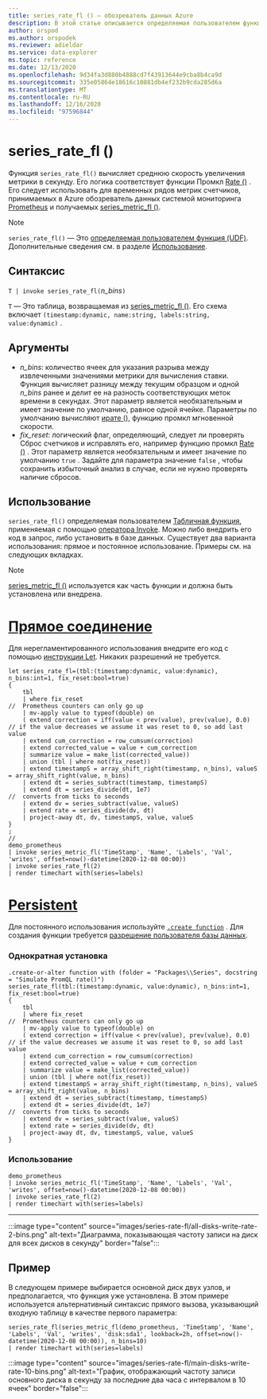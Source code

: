 ```yaml
---
title: series_rate_fl () — обозреватель данных Azure
description: В этой статье описывается определяемая пользователем функция series_rate_fl () в Azure обозреватель данных.
author: orspod
ms.author: orspodek
ms.reviewer: adieldar
ms.service: data-explorer
ms.topic: reference
ms.date: 12/13/2020
ms.openlocfilehash: 9d34fa3d880b4888cd7f43913644e9cba8b4ca9d
ms.sourcegitcommit: 335e05864e18616c10881db4ef232b9cda285d6a
ms.translationtype: MT
ms.contentlocale: ru-RU
ms.lasthandoff: 12/16/2020
ms.locfileid: "97596844"
---
```

# <a name="series_rate_fl"></a>series_rate_fl ()


Функция `series_rate_fl()` вычисляет среднюю скорость увеличения метрики в секунду. Его логика соответствует функции Промкл [Rate ()](https://prometheus.io/docs/prometheus/latest/querying/functions/#rate) . Его следует использовать для временных рядов метрик счетчиков, принимаемых в Azure обозреватель данных системой мониторинга [Prometheus](https://prometheus.io/) и получаемых [series_metric_fl ()](series-metric-fl.md).

> [!NOTE]
>`series_rate_fl()` — Это [определяемая пользователем функция (UDF)](../query/functions/user-defined-functions.md). Дополнительные сведения см. в разделе [Использование](#usage).

## <a name="syntax"></a>Синтаксис

`T | invoke series_rate_fl(`*n_bins*`)`

`T` — Это таблица, возвращаемая из [series_metric_fl ()](series-metric-fl.md). Его схема включает `(timestamp:dynamic, name:string, labels:string, value:dynamic)` .

## <a name="arguments"></a>Аргументы

* *n_bins*: количество ячеек для указания разрыва между извлеченными значениями метрики для вычисления ставки. Функция вычисляет разницу между текущим образцом и одной *n_bins* ранее и делит ее на разность соответствующих меток времени в секундах. Этот параметр является необязательным и имеет значение по умолчанию, равное одной ячейке. Параметры по умолчанию вычисляют [ирате ()](https://prometheus.io/docs/prometheus/latest/querying/functions/#irate), функцию промкл мгновенной скорости.
* *fix_reset*: логический флаг, определяющий, следует ли проверять Сброс счетчиков и исправлять его, например функцию промкл [Rate ()](https://prometheus.io/docs/prometheus/latest/querying/functions/#rate) . Этот параметр является необязательным и имеет значение по умолчанию `true` . Задайте для параметра значение `false` , чтобы сохранить избыточный анализ в случае, если не нужно проверять наличие сбросов.

## <a name="usage"></a>Использование

`series_rate_fl()` определяемая пользователем [Табличная функция](../query/functions/user-defined-functions.md#tabular-function), применяемая с помощью [оператора Invoke](../query/invokeoperator.md). Можно либо внедрить его код в запрос, либо установить в базе данных. Существует два варианта использования: прямое и постоянное использование. Примеры см. на следующих вкладках.

> [!NOTE]
> [series_metric_fl ()](series-metric-fl.md) используется как часть функции и должна быть установлена или внедрена.

# <a name="ad-hoc"></a>[Прямое соединение](#tab/adhoc)

Для нерегламентированного использования внедрите его код с помощью [инструкции Let](../query/letstatement.md). Никаких разрешений не требуется.

<!-- csl: https://help.kusto.windows.net:443/Samples -->
```kusto
let series_rate_fl=(tbl:(timestamp:dynamic, value:dynamic), n_bins:int=1, fix_reset:bool=true)
{
    tbl
    | where fix_reset                                                   //  Prometheus counters can only go up
    | mv-apply value to typeof(double) on   
    ( extend correction = iff(value < prev(value), prev(value), 0.0)    // if the value decreases we assume it was reset to 0, so add last value
    | extend cum_correction = row_cumsum(correction)
    | extend corrected_value = value + cum_correction
    | summarize value = make_list(corrected_value))
    | union (tbl | where not(fix_reset))
    | extend timestampS = array_shift_right(timestamp, n_bins), valueS = array_shift_right(value, n_bins)
    | extend dt = series_subtract(timestamp, timestampS)
    | extend dt = series_divide(dt, 1e7)                              //  converts from ticks to seconds
    | extend dv = series_subtract(value, valueS)
    | extend rate = series_divide(dv, dt)
    | project-away dt, dv, timestampS, value, valueS
}
;
//
demo_prometheus
| invoke series_metric_fl('TimeStamp', 'Name', 'Labels', 'Val', 'writes', offset=now()-datetime(2020-12-08 00:00))
| invoke series_rate_fl(2)
| render timechart with(series=labels)
```

# <a name="persistent"></a>[Persistent](#tab/persistent)

Для постоянного использования используйте [`.create function`](../management/create-function.md) . Для создания функции требуется [разрешение пользователя базы данных](../management/access-control/role-based-authorization.md).

### <a name="one-time-installation"></a>Однократная установка

<!-- csl: https://help.kusto.windows.net:443/Samples -->
```kusto
.create-or-alter function with (folder = "Packages\\Series", docstring = "Simulate PromQL rate()")
series_rate_fl(tbl:(timestamp:dynamic, value:dynamic), n_bins:int=1, fix_reset:bool=true)
{
    tbl
    | where fix_reset                                                   //  Prometheus counters can only go up
    | mv-apply value to typeof(double) on   
    ( extend correction = iff(value < prev(value), prev(value), 0.0)    // if the value decreases we assume it was reset to 0, so add last value
    | extend cum_correction = row_cumsum(correction)
    | extend corrected_value = value + cum_correction
    | summarize value = make_list(corrected_value))
    | union (tbl | where not(fix_reset))
    | extend timestampS = array_shift_right(timestamp, n_bins), valueS = array_shift_right(value, n_bins)
    | extend dt = series_subtract(timestamp, timestampS)
    | extend dt = series_divide(dt, 1e7)                              //  converts from ticks to seconds
    | extend dv = series_subtract(value, valueS)
    | extend rate = series_divide(dv, dt)
    | project-away dt, dv, timestampS, value, valueS
}
```

### <a name="usage"></a>Использование

<!-- csl: https://help.kusto.windows.net:443/Samples -->
```kusto
demo_prometheus
| invoke series_metric_fl('TimeStamp', 'Name', 'Labels', 'Val', 'writes', offset=now()-datetime(2020-12-08 00:00))
| invoke series_rate_fl(2)
| render timechart with(series=labels)
```

---

:::image type="content" source="images/series-rate-fl/all-disks-write-rate-2-bins.png" alt-text="Диаграмма, показывающая частоту записи на диск для всех дисков в секунду" border="false":::

## <a name="example"></a>Пример

В следующем примере выбирается основной диск двух узлов, и предполагается, что функция уже установлена. В этом примере используется альтернативный синтаксис прямого вызова, указывающий входную таблицу в качестве первого параметра:
    
<!-- csl: https://help.kusto.windows.net:443/Samples -->
```kusto
series_rate_fl(series_metric_fl(demo_prometheus, 'TimeStamp', 'Name', 'Labels', 'Val', 'writes', 'disk:sda1', lookback=2h, offset=now()-datetime(2020-12-08 00:00)), n_bins=10)
| render timechart with(series=labels)
```
    
:::image type="content" source="images/series-rate-fl/main-disks-write-rate-10-bins.png" alt-text="График, отображающий частоту записи основного диска в секунду за последние два часа с интервалом в 10 ячеек" border="false":::
